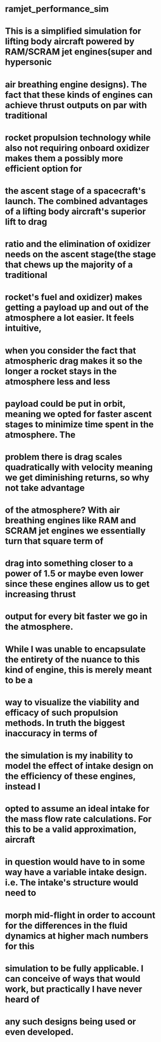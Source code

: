 # ramjet_performance_sim
# This is a simplified simulation for lifting body aircraft powered by RAM/SCRAM jet engines(super and hypersonic
# air breathing engine designs). The fact that these kinds of engines can achieve thrust outputs on par with traditional
# rocket propulsion technology while also not requiring onboard oxidizer makes them a possibly more efficient option for
# the ascent stage of a spacecraft's launch. The combined advantages of a lifting body aircraft's superior lift to drag
# ratio and the elimination of oxidizer needs on the ascent stage(the stage that chews up the majority of a traditional
# rocket's fuel and oxidizer) makes getting a payload up and out of the atmosphere a lot easier. It feels intuitive,
# when you consider the fact that atmospheric drag makes it so the longer a rocket stays in the atmosphere less and less
# payload could be put in orbit, meaning we opted for faster ascent stages to minimize time spent in the atmosphere. The
# problem there is drag scales quadratically with velocity meaning we get diminishing returns, so why not take advantage
# of the atmosphere? With air breathing engines like RAM and SCRAM jet engines we essentially turn that square term of
# drag into something closer to a power of 1.5 or maybe even lower since these engines allow us to get increasing thrust
# output for every bit faster we go in the atmosphere.
#
# While I was unable to encapsulate the entirety of the nuance to this kind of engine, this is merely meant to be a
# way to visualize the viability and efficacy of such propulsion methods. In truth the biggest inaccuracy in terms of
# the simulation is my inability to model the effect of intake design on the efficiency of these engines, instead I
# opted to assume an ideal intake for the mass flow rate calculations. For this to be a valid approximation, aircraft
# in question would have to in some way have a variable intake design. i.e. The intake's structure would need to
# morph mid-flight in order to account for the differences in the fluid dynamics at higher mach numbers for this 
# simulation to be fully applicable. I can conceive of ways that would work, but practically I have never heard of 
# any such designs being used or even developed. 
